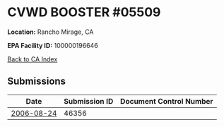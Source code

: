 # CVWD BOOSTER #05509

**Location:** Rancho Mirage, CA

**EPA Facility ID:** 100000196646

[Back to CA Index](../../index.md)

## Submissions

| Date | Submission ID | Document Control Number |
|------|--------------|-------------------------|
| [2006-08-24](submissions/46356.md) | 46356 |  |
